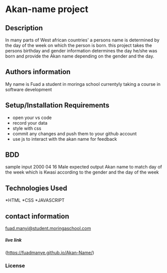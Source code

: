 # Akan-name project
## Description
In many parts of West african countries'
a persons name is determined by the day of the week
on which the person is born.
this project takes the persons birthday and gender information
determines the day he/she was born and provide the Akan name
depending on the gender and the day.
## Authors information
My name is Fuad a student in moringa school
currentyly taking a course in software development
## Setup/Installation Requirements
* open your vs code
* record your data
* style with css
* commit any changes and push them to your github account
* use js to interact with the akan name for feedback
## BDD
sample input
2000 04 16 Male
expected output
Akan name to match day of the week
which is Kwasi according to the gender and the day of the week
## Technologies Used
*HTML
*CSS
*JAVASCRIPT
## contact information
fuad.manyi@student.moringaschool.com
##### live link
(https://fuadmanye.github.io/Akan-Name/)
### License



